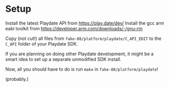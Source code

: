 # Setup

Install the latest Playdate API from https://play.date/dev/
Install the gcc arm eabi toolkit from https://developer.arm.com/downloads/-/gnu-rm

Copy (not cut!) all files from `fake-08/platform/playdate/C_API_EDIT` to the `C_API` folder of your Playdate SDK.


If you are planning on doing other Playdate development, it might be a smart idea to set up a separate unmodified SDK install.

Now, all you should have to do is run `make` in `fake-08/platform/playdate`!

(probably.)